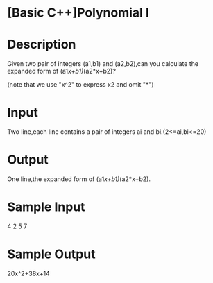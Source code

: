 # [Basic C++]Polynomial I

 # Description
 Given two pair of integers (a1,b1) and (a2,b2),can you calculate the expanded form of (a1*x+b1)*(a2*x+b2)?

 (note that we use "x^2" to express x2 and omit "*")

# Input
 Two line,each line contains a pair of integers ai and bi.(2<=ai,bi<=20)
 
# Output
One line,the expanded form of (a1*x+b1)*(a2*x+b2).

# Sample Input
4 2
5 7

# Sample Output
20x^2+38x+14


 

 